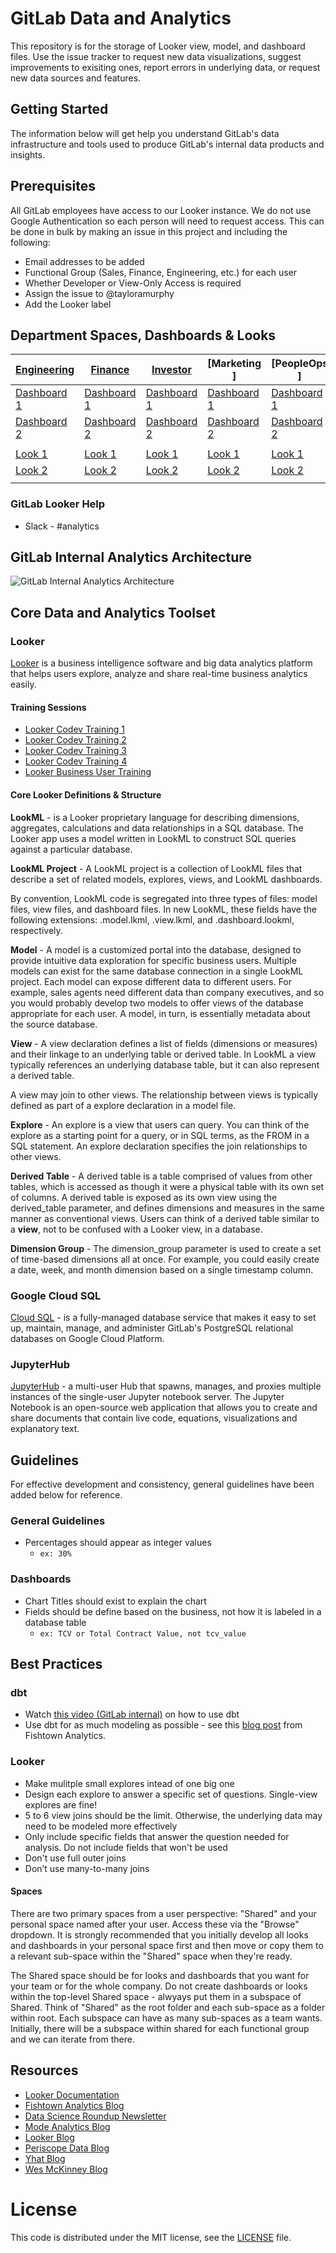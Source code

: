 # GitLab Data and Analytics

This repository is for the storage of Looker view, model, and dashboard files. Use the issue tracker to request new data visualizations, suggest improvements to exisiting ones, report errors in underlying data, or request new data sources and features.

## Getting Started

The information below will get help you understand GitLab's data infrastructure and tools used to produce GitLab's internal data products and insights.

## Prerequisites

All GitLab employees have access to our Looker instance. We do not use Google Authentication so each person will need to request access. This can be done in bulk by making an issue in this project and including the following:

   * Email addresses to be added
   * Functional Group (Sales, Finance, Engineering, etc.) for each user
   * Whether Developer or View-Only Access is required
   * Assign the issue to @tayloramurphy
   * Add the Looker label
​

## Department Spaces, Dashboards & Looks
							
[Engineering](https://gitlab.looker.com/spaces/24)|[Finance ](https://gitlab.looker.com/spaces/16)|[Investor ](https://gitlab.looker.com/spaces/20)|[Marketing ]|[PeopleOps ]|[Product ](https://gitlab.looker.com/spaces/18)|[Sales ](https://gitlab.looker.com/spaces/28)|[Support ]
-- | -- | -- | -- | -- | -- | -- | -- |
[Dashboard 1]()|[Dashboard 1]()|[Dashboard 1]()|[Dashboard 1]()|[Dashboard 1]()|[Dashboard 1]()|[Dashboard 1]()|[Dashboard 1]()
[Dashboard 2]()|[Dashboard 2]()|[Dashboard 2]()|[Dashboard 2]()|[Dashboard 2]()|[Dashboard 2]()|[Dashboard 2]()|[Dashboard 2]()
||||||||
[Look 1]()|[Look 1]()|[Look 1]()|[Look 1]()|[Look 1]()|[Look 1]()|[Look 1]()|[Look 1]()
[Look 2]()|[Look 2]()|[Look 2]()|[Look 2]()|[Look 2]()|[Look 2]()|[Look 2]()|[Look 2]()
||||||||

### GitLab Looker Help
- Slack - #analytics


## GitLab Internal Analytics Architecture

![GitLab Internal Analytics Architecture](https://gitlab.com/meltano/meltano/raw/master/img/WIP_%20GitLab_Analytics_Architecture.jpg)

## Core Data and Analytics Toolset

### Looker

[Looker](https://docs.looker.com) is a business intelligence software and big data analytics platform that helps users explore, analyze and share real-time business analytics easily.

#### Training Sessions
* [Looker Codev Training 1](https://drive.google.com/file/d/1sKHbARpIfHKGpTChuqZSagnfh8Vt7_ml/view?usp=sharing)
* [Looker Codev Training 2](https://drive.google.com/file/d/1wNM-xnkDOBXce-M0cX16pkiFjsf3woma/view?usp=sharing)
* [Looker Codev Training 3](https://drive.google.com/file/d/1bKBtrCGxVRwXpYuYMXoD4XAqM1lzgdqL/view?usp=sharing)
* [Looker Codev Training 4](https://drive.google.com/file/d/1xZbXVG85tA388r57QpRPR4-eLi54ixhL/view?usp=sharing)
* [Looker Business User Training](https://drive.google.com/file/d/19RzwdtRDNWvDL7W81_CfjX6sWDo_nP2w/view?usp=sharing)

#### Core Looker Definitions & Structure

**LookML** - is a Looker proprietary language for describing dimensions, aggregates, calculations and data relationships in a SQL database. The Looker app uses a model written in LookML to construct SQL queries against a particular database.

**LookML Project** - A LookML project is a collection of LookML files that describe a set of related models, explores, views, and LookML dashboards.

By convention, LookML code is segregated into three types of files: model files, view files, and dashboard files. In new LookML, these fields have the following extensions: .model.lkml, .view.lkml, and .dashboard.lookml, respectively.

**Model** - A model is a customized portal into the database, designed to provide intuitive data exploration for specific business users. Multiple models can exist for the same database connection in a single LookML project. Each model can expose different data to different users. For example, sales agents need different data than company executives, and so you would probably develop two models to offer views of the database appropriate for each user. A model, in turn, is essentially metadata about the source database.

**View** - A view declaration defines a list of fields (dimensions or measures) and their linkage to an underlying table or derived table. In LookML a view typically references an underlying database table, but it can also represent a derived table.

A view may join to other views. The relationship between views is typically defined as part of a explore declaration in a model file.

**Explore** - An explore is a view that users can query. You can think of the explore as a starting point for a query, or in SQL terms, as the FROM in a SQL statement. An explore declaration specifies the join relationships to other views.

**Derived Table** - A derived table is a table comprised of values from other tables, which is accessed as though it were a physical table with its own set of columns. A derived table is exposed as its own view using the derived_table parameter, and defines dimensions and measures in the same manner as conventional views. Users can think of a derived table similar to a **view**, not to be confused with a Looker view, in a database.

**Dimension Group** - The dimension_group parameter is used to create a set of time-based dimensions all at once. For example, you could easily create a date, week, and month dimension based on a single timestamp column.

### Google Cloud SQL

[Cloud SQL](https://cloud.google.com/sql/docs/postgres/) - is a fully-managed database service that makes it easy to set up, maintain, manage, and administer GitLab's PostgreSQL relational databases on Google Cloud Platform.

### JupyterHub

[JupyterHub](https://jupyterhub.readthedocs.io/en/latest/) - a multi-user Hub that spawns, manages, and proxies multiple instances of the single-user Jupyter notebook server. The Jupyter Notebook is an open-source web application that allows you to create and share documents that contain live code, equations, visualizations and explanatory text.

## Guidelines

For effective development and consistency, general guidelines have been added below for reference.

### General Guidelines

- Percentages should appear as integer values
  - ```ex: 30% ```

### Dashboards
- Chart Titles should exist to explain the chart
- Fields should be define based on the business, not how it is labeled in a database table
  - ```ex: TCV or Total Contract Value, not tcv_value```

## Best Practices

### dbt

- Watch [this video (GitLab internal)](https://drive.google.com/open?id=1ZuieqqejDd2HkvhEZeOPd6f2Vd5JWyUn) on how to use dbt
- Use dbt for as much modeling as possible - see this [blog post](https://blog.fishtownanalytics.com/how-do-you-decide-what-to-model-in-dbt-vs-lookml-dca4c79e2304) from Fishtown Analytics.

### Looker

- Make mulitple small explores intead of one big one
- Design each explore to answer a specific set of questions. Single-view explores are fine!
- 5 to 6 view joins should be the limit. Otherwise, the underlying data may need to be modeled more effectively
- Only include specific fields that answer the question needed for analysis. Do not include fields that won't be used
- Don't use full outer joins
- Don’t use many-to-many joins

#### Spaces
There are two primary spaces from a user perspective: "Shared" and your personal space named after your user. Access these via the "Browse" dropdown. It is strongly recommended that you initially develop all looks and dashboards in your personal space first and then move or copy them to a relevant sub-space within the "Shared" space when they're ready.

The Shared space should be for looks and dashboards that you want for your team or for the whole company. Do not create dashboards or looks within the top-level Shared space - alwyays put them in a subspace of Shared. Think of "Shared" as the root folder and each sub-space as a folder within root. Each subspace can have as many sub-spaces as a team wants. Initially, there will be a subspace within shared for each functional group and we can iterate from there.

## Resources
- [Looker Documentation](https://docs.looker.com)
- [Fishtown Analytics Blog](https://blog.fishtownanalytics.com)
- [Data Science Roundup Newsletter](http://roundup.fishtownanalytics.com/)
- [Mode Analytics Blog](https://blog.modeanalytics.com/)
- [Looker Blog](https://looker.com/blog)
- [Periscope Data Blog](https://www.periscopedata.com/blog)
- [Yhat Blog](http://blog.yhat.com/)
- [Wes McKinney Blog](http://wesmckinney.com/archives.html)


# License

This code is distributed under the MIT license, see the [LICENSE](LICENSE.mdf) file.
